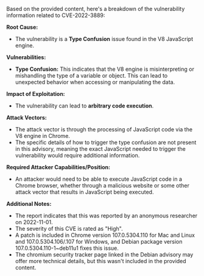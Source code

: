 Based on the provided content, here's a breakdown of the vulnerability information related to CVE-2022-3889:

**Root Cause:**

*   The vulnerability is a **Type Confusion** issue found in the V8 JavaScript engine.

**Vulnerabilities:**

*   **Type Confusion:** This indicates that the V8 engine is misinterpreting or mishandling the type of a variable or object. This can lead to unexpected behavior when accessing or manipulating the data.

**Impact of Exploitation:**

*   The vulnerability can lead to **arbitrary code execution**.

**Attack Vectors:**

*   The attack vector is through the processing of JavaScript code via the V8 engine in Chrome. 
*   The specific details of how to trigger the type confusion are not present in this advisory, meaning the exact JavaScript needed to trigger the vulnerability would require additional information.

**Required Attacker Capabilities/Position:**

*   An attacker would need to be able to execute JavaScript code in a Chrome browser, whether through a malicious website or some other attack vector that results in JavaScript being executed.

**Additional Notes:**
*   The report indicates that this was reported by an anonymous researcher on 2022-11-01.
*   The severity of this CVE is rated as "High".
*   A patch is included in Chrome version 107.0.5304.110 for Mac and Linux and 107.0.5304.106/.107 for Windows, and Debian package version 107.0.5304.110-1~deb11u1 fixes this issue.
* The chromium security tracker page linked in the Debian advisory may offer more technical details, but this wasn't included in the provided content.